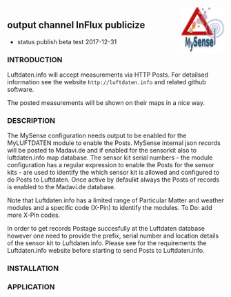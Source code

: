 <img src="images/MySense-logo.png" align=right width=100>

## output channel InFlux publicize
* status publish beta test 2017-12-31
### INTRODUCTION
Luftdaten.info will accept measurements via HTTP Posts. For detailsed information see the website `http://luftdaten.info` and related github software.

The posted measurements will be shown on their maps in a nice way.

### DESCRIPTION
The MySense configuration needs output to be enabled for the MyLUFTDATEN module to enable the Posts.
MySense internal json records will be posted to Madavi.de and if enabled for the sensorkit also to luftdaten.info map database.
The sensor kit serial numbers - the module configuration has a regular expression to enable the Posts for the sensor kits - are used to identify the which sensor kit is allowed and configured to do Posts to Luftdaten.
Once active by defaulkt always the Posts of records is enabled to the Madavi.de database.

Note that Luftdaten.info has a limited range of Particular Matter and weather modules and a specific code (X-Pin) to identify the modules. To Do: add more X-Pin codes.

In order to get records Postage succesfully at the Luftdaten database however one need to provide the prefix, serial number and location details of the sensor kit to Luftdaten.info. Please see for the requirements the Luftdaten.info website before starting to send Posts to Luftdaten.info.
### INSTALLATION
### APPLICATION
